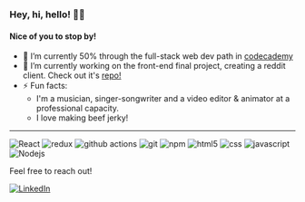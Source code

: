 ### Hey, hi, hello! 🤘😎
#### Nice of you to stop by!
- 🌱 I’m currently 50% through the full-stack web dev path in [codecademy](https://www.codecademy.com/learn/paths/full-stack-engineer-career-path)
- 🔭 I’m currently working on the front-end final project, creating a reddit client. Check out it's [repo!](https://github.com/AviramV/reddit-client)
- ⚡ Fun facts: 
  - I'm a musician, singer-songwriter and a video editor & animator at a professional capacity.
  - I love making beef jerky!
<hr/>
<p>
  <img alt="React" src="https://img.shields.io/badge/-React-45b8d8?style=flat-square&logo=react&logoColor=white" />
  <img alt="redux" src="https://img.shields.io/badge/-Redux-764ABC?style=flat-square&logo=redux&logoColor=white" />
  <img alt="github actions" src="https://img.shields.io/badge/-Github_Actions-2088FF?style=flat-square&logo=github-actions&logoColor=white" />
  <img alt="git" src="https://img.shields.io/badge/-Git-F05032?style=flat-square&logo=git&logoColor=white" />
  <img alt="npm" src="https://img.shields.io/badge/-NPM-CB3837?style=flat-square&logo=npm&logoColor=white" />
  <img alt="html5" src="https://img.shields.io/badge/-HTML5-E34F26?style=flat-square&logo=html5&logoColor=white" />
  <img alt="css" src="https://img.shields.io/badge/-CSS3-2A4FD5?style=flat-square&logo=css3&logoColor=white" />
  <img alt="javascript" src="https://img.shields.io/badge/-JavaScript-ECD84D?style=flat-square&logo=javascript&logoColor=black" />
  <img alt="Nodejs" src="https://img.shields.io/badge/-Nodejs-43853d?style=flat-square&logo=Node.js&logoColor=white" />
</p>

Feel free to reach out!
<p>
<a target="_blank" href="https://www.linkedin.com/in/aviramvered"><img alt="LinkedIn" src="https://img.shields.io/badge/linkedin-%230077B5.svg?&style=for-the-badge&logo=linkedin&logoColor=white" /></a><p/>

<!--
**AviramV/AviramV** is a ✨ _special_ ✨ repository because its `README.md` (this file) appears on your GitHub profile.

Here are some ideas to get you started:

- 🔭 I’m currently working on ...
- 🌱 I’m currently learning ...
- 👯 I’m looking to collaborate on ...
- 🤔 I’m looking for help with ...
- 💬 Ask me about ...
- 📫 How to reach me: ...
- 😄 Pronouns: ...
- ⚡ Fun fact: ...
-->

